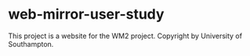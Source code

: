 # web-mirror-user-study

This project is a website for the WM2 project.
Copyright by University of Southampton.

